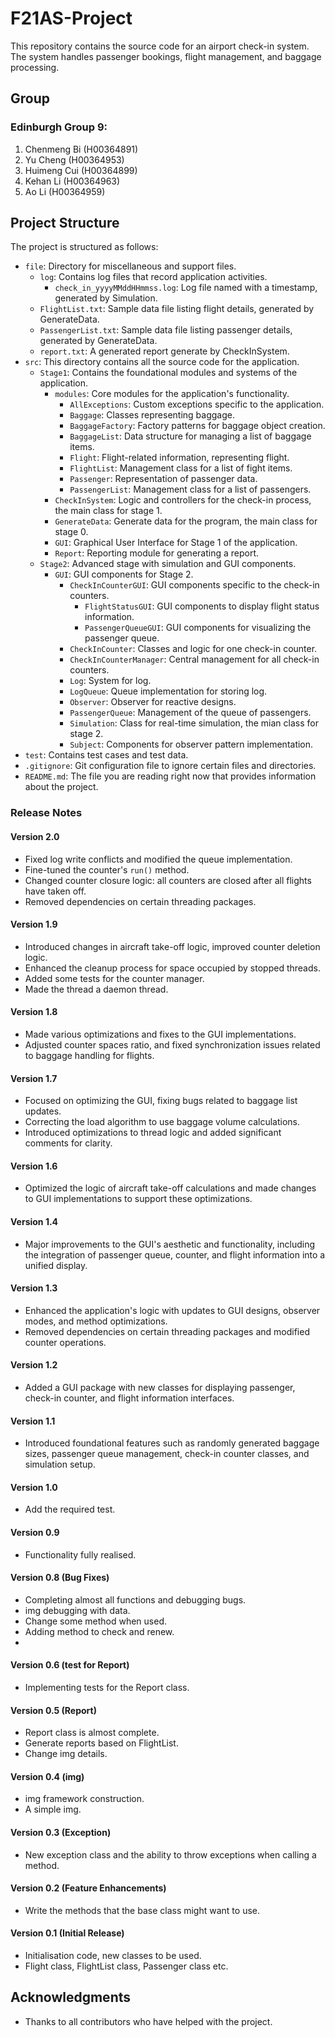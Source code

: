# F21AS-Project

This repository contains the source code for an airport check-in system. The system handles passenger bookings, flight
management, and baggage processing.

## Group
### Edinburgh Group 9: 
1. Chenmeng Bi (H00364891)
2. Yu Cheng (H00364953)
3. Huimeng Cui (H00364899)
4. Kehan Li (H00364963)
5. Ao Li (H00364959)

## Project Structure

The project is structured as follows:

- `file`: Directory for miscellaneous and support files.
    - `log`: Contains log files that record application activities.
        - `check_in_yyyyMMddHHmmss.log`: Log file named with a timestamp, generated by Simulation.
    - `FlightList.txt`: Sample data file listing flight details, generated by GenerateData.
    - `PassengerList.txt`: Sample data file listing passenger details, generated by GenerateData.
    - `report.txt`: A generated report generate by CheckInSystem.
- `src`: This directory contains all the source code for the application.
    - `Stage1`: Contains the foundational modules and systems of the application.
        - `modules`: Core modules for the application's functionality.
            - `AllExceptions`: Custom exceptions specific to the application.
            - `Baggage`: Classes representing baggage.
            - `BaggageFactory`: Factory patterns for baggage object creation.
            - `BaggageList`: Data structure for managing a list of baggage items.
            - `Flight`: Flight-related information, representing flight.
            - `FlightList`: Management class for a list of fight items.
            - `Passenger`: Representation of passenger data.
            - `PassengerList`: Management class for a list of passengers.
        - `CheckInSystem`: Logic and controllers for the check-in process, the main class for stage 1.
        - `GenerateData`: Generate data for the program, the main class for stage 0.
        - `GUI`: Graphical User Interface for Stage 1 of the application.
        - `Report`: Reporting module for generating a report.
    - `Stage2`: Advanced stage with simulation and GUI components.
        - `GUI`: GUI components for Stage 2.
            - `CheckInCounterGUI`: GUI components specific to the check-in counters.
                - `FlightStatusGUI`: GUI components to display flight status information.
                - `PassengerQueueGUI`: GUI components for visualizing the passenger queue.
            - `CheckInCounter`: Classes and logic for one check-in counter.
            - `CheckInCounterManager`: Central management for all check-in counters.
            - `Log`: System for log.
            - `LogQueue`: Queue implementation for storing log.
            - `Observer`: Observer for reactive designs.
            - `PassengerQueue`: Management of the queue of passengers.
            - `Simulation`: Class for real-time simulation, the mian class for stage 2.
            - `Subject`: Components for observer pattern implementation.
- `test`: Contains test cases and test data.
- `.gitignore`: Git configuration file to ignore certain files and directories.
- `README.md`: The file you are reading right now that provides information about the project.

### Release Notes

#### Version 2.0

- Fixed log write conflicts and modified the queue implementation.
- Fine-tuned the counter's `run()` method.
- Changed counter closure logic: all counters are closed after all flights have taken off.
- Removed dependencies on certain threading packages.

#### Version 1.9

- Introduced changes in aircraft take-off logic, improved counter deletion logic.
- Enhanced the cleanup process for space occupied by stopped threads.
- Added some tests for the counter manager.
- Made the thread a daemon thread.

#### Version 1.8

- Made various optimizations and fixes to the GUI implementations.
- Adjusted counter spaces ratio, and fixed synchronization issues related to baggage handling for flights.

#### Version 1.7

- Focused on optimizing the GUI, fixing bugs related to baggage list updates.
- Correcting the load algorithm to use baggage volume calculations.
- Introduced optimizations to thread logic and added significant comments for clarity.

#### Version 1.6

- Optimized the logic of aircraft take-off calculations and made changes to GUI implementations to support these
  optimizations.

#### Version 1.4

- Major improvements to the GUI's aesthetic and functionality, including the integration of passenger queue, counter,
  and flight information into a unified display.

#### Version 1.3

- Enhanced the application's logic with updates to GUI designs, observer modes, and method optimizations.
- Removed dependencies on certain threading packages and modified counter operations.

#### Version 1.2

- Added a GUI package with new classes for displaying passenger, check-in counter, and flight information interfaces.

#### Version 1.1

- Introduced foundational features such as randomly generated baggage sizes, passenger queue management, check-in
  counter classes, and simulation setup.

#### Version 1.0

- Add the required test.

#### Version 0.9

- Functionality fully realised.

#### Version 0.8 (Bug Fixes)

- Completing almost all functions and debugging bugs.
- img debugging with data.
- Change some method when used.
- Adding method to check and renew.
-

#### Version 0.6 (test for Report)

- Implementing tests for the Report class.

#### Version 0.5 (Report)

- Report class is almost complete.
- Generate reports based on FlightList.
- Change img details.

#### Version 0.4 (img)

- img framework construction.
- A simple img.

#### Version 0.3 (Exception)

- New exception class and the ability to throw exceptions when calling a method.

#### Version 0.2 (Feature Enhancements)

- Write the methods that the base class might want to use.

#### Version 0.1 (Initial Release)

- Initialisation code, new classes to be used.
- Flight class, FlightList class, Passenger class etc.

## Acknowledgments

- Thanks to all contributors who have helped with the project.
